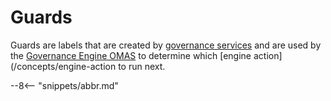 <!-- SPDX-License-Identifier: CC-BY-4.0 -->
<!-- Copyright Contributors to the ODPi Egeria project. -->


# Guards

Guards are labels that are created by [governance services](/concepts/governance-service)
and are used by the [Governance Engine OMAS](/services/omas/governance-engine/overview) to
determine which [engine action](/concepts/engine-action to run next.


--8<-- "snippets/abbr.md"